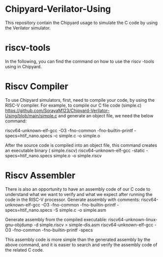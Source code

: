 # Chipyard-Verilator-Using
This repository contain the Chipyard usage to simulate the C code by using the Verilator simulator.





# riscv-tools
In the following, you can find the command on how to use the riscv -tools using in Chipyard.
# Riscv Compiler
To use Chipyard simulators, first, need to compile your code, by using the RISC-V compiler.
For example, to compile our C file code (simple.c) https://github.com/SorayaM123/Chipyard-Verilator-Using/blob/main/simple.c
and generate an object file,  we need the below command:

riscv64-unknown-elf-gcc  -O3 -fno-common -fno-builtin-printf -specs=htif_nano.specs -c simple.c -o simple.o



After the source code is compiled into an object file, this command creates an executable binary ( simple.riscv)
riscv64-unknown-elf-gcc -static -specs=htif_nano.specs simple.o -o simple.riscv

# Riscv Assembler


There is also an opportunity to have an assembly code of our C code to understand what we want to verify and what we expect after running the code in the RISC-V processor.
Generate assembly with comments:
riscv64-unknown-elf-gcc  -O3 -fno-common -fno-builtin-printf -specs=htif_nano.specs -S simple.c -o simple.asm

Generate assembly from the compiled executable:
riscv64-unknown-linux-gnu-objdump -d simple.riscv > simple-dis.asm
riscv64-unknown-elf-gcc  -O3 -fno-common -fno-builtin-printf -specs

This assembly code is more simple than the generated assembly by the above command, and it is easier to search and verify the assembly code of the related C code. 
